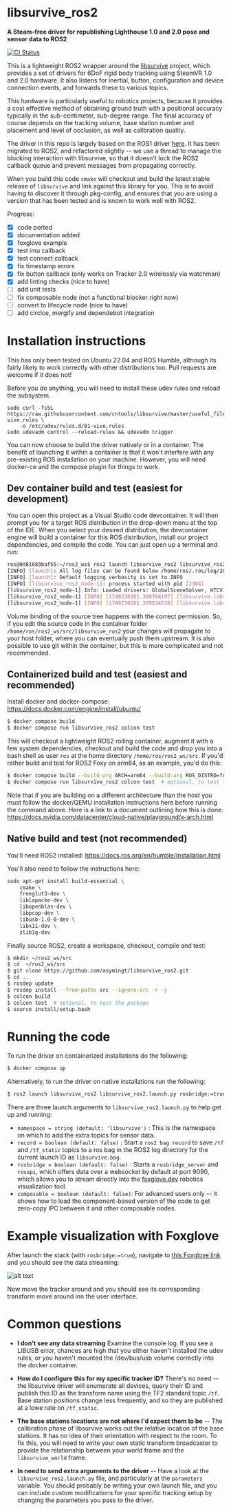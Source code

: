 # libsurvive_ros2
**A Steam-free driver for republishing Lighthouse 1.0 and 2.0 pose and sensor data to ROS2**

[![CI Status](https://circleci.com/gh/asymingt/libsurvive_ros2.svg?style=svg)](https://app.circleci.com/pipelines/github/asymingt/libsurvive_ros2)

This is a lightweight ROS2 wrapper around the [libsurvive](https://github.com/cntools/libsurvive) project, which provides a set of drivers for 6DoF rigid body tracking using SteamVR 1.0 and 2.0 hardware. It also listens for inertial, button, configuration and device connection events, and forwards these to various topics.

This hardware is particularly useful to robotics projects, because it provides a cost effective method of obtaining ground truth with a positional accuracy typically in the sub-centimeter, sub-degree range. The final accuracy of course depends on the tracking volume, base station number and placement and level of occlusion, as well as calibration quality.

The driver in this repo is largely based on the ROS1 driver [here](https://github.com/cntools/libsurvive/tree/master/tools/ros_publisher). It has been migrated to ROS2, and refactored slightly -- we use a thread to manage the blocking interaction with libsurvive, so that it doesn't lock the ROS2 callback queue and prevent messages from propagating correctly.

When you build this code `cmake` will checkout and build the latest stable release of `libsurvive` and link against this library for you. This is to avoid having to discover it through pkg-config, and ensures that you are using a version that has been tested and is known to work well with ROS2.

Progress:

- [x] code ported
- [x] documentation added
- [x] foxglove example
- [x] test imu callback
- [x] test connect callback
- [x] fix timestamp errors
- [x] fix button callback (only works on Tracker 2.0 wirelessly via watchman)
- [x] add linting checks (nice to have)
- [ ] add unit tests
- [ ] fix composable node (not a functional blocker right now)
- [ ] convert to lifecycle node (nice to have)
- [ ] add circlce, mergify and dependebot integration

# Installation instructions

This has only been tested on Ubuntu 22.04 and ROS Humble, although its fairly likely to work correctly with other distributions too. Pull requests are welcome if it does not!

Before you do anything, you will need to install these udev rules and reload the subsystem.

```
sudo curl -fsSL https://raw.githubusercontent.com/cntools/libsurvive/master/useful_files/81-vive.rules \
    -o /etc/udev/rules.d/81-vive.rules
sudo udevadm control --reload-rules && udevadm trigger
```

You can now choose to build the driver natively or in a container. The benefit of launching it within a container is that it won't interfere with any pre-existing ROS installation on your machine. However, you will need docker-ce and the compose plugin for things to work.

## Dev container build and test (easiest for development)

You can open this project as a Visual Studio code devcontainer. It will then prompt you for a target ROS distribution in the drop-down menu at the top of the IDE. When you select your desired distribution, the devcontainer engine will build a container for this ROS distribution, install our project dependencies, and compile the code. You can just open up a terminal and run:

```sh
ros@0d81683baf55:~/ros2_ws$ ros2 launch libsurvive_ros2 libsurvive_ros2.launch.py 
[INFO] [launch]: All log files can be found below /home/ros/.ros/log/2025-06-06-17-17-41-207302-0d81683baf55-2267
[INFO] [launch]: Default logging verbosity is set to INFO
[INFO] [libsurvive_ros2_node-1]: process started with pid [2304]
[libsurvive_ros2_node-1] Info: Loaded drivers: GlobalSceneSolver, HTCVive
[libsurvive_ros2_node-1] [INFO] [1749230261.309788197] [libsurvive.libsurvive_ros2_node]: Start listening for events..
[libsurvive_ros2_node-1] [INFO] [1749230261.309834518] [libsurvive.libsurvive_ros2_node]: Cleaning up.
```

Volume binding of the source tree happens with the correct permission. So, if you edit the source code in the container folder `/home/ros/ros2_ws/src/libsurvive_ros2` your changes will propagate to your host folder, where you can eventually push them upstream. It is also possible to use git within the container, but this is more complicated and not recommended.

## Containerized build and test (easiest and recommended)

Install docker and docker-compose: https://docs.docker.com/engine/install/ubuntu/

```sh
$ docker compose build
$ docker compose run libsurvive_ros2 colcon test
```

This will checkout a lightweight ROS2 rolling container, augment it with a few system dependencies, checkout and build the code and drop you into a bash shell as user `ros` at the home directory `/home/ros/ros2_ws/src`. If you'd rather build and test for ROS2 Foxy on arm64, as an example, you'd do this:

```sh
$ docker compose build --build-arg ARCH=arm64 --build-arg ROS_DISTRO=foxy
$ docker compose run libsurvive_ros2 colcon test  # optional, to test the package
```

Note that if you are building on a different architecture than the host you must follow the docker/QEMU installation instructions here before running the command above. Here is a link to a document outlining how this is done: https://docs.nvidia.com/datacenter/cloud-native/playground/x-arch.html

## Native build and test (not recommended)

You'll need ROS2 installed: https://docs.ros.org/en/humble/Installation.html

You'll also need to follow the instructions here: 

```sh
sudo apt-get install build-essential \
    cmake \
    freeglut3-dev \
    liblapacke-dev \
    libopenblas-dev \
    libpcap-dev \
    libusb-1.0-0-dev \
    libx11-dev \
    zlib1g-dev
```

Finally source ROS2, create a workspace, checkout, compile and test:

```sh
$ mkdir ~/ros2_ws/src
$ cd  ~/ros2_ws/src
$ git clone https://github.com/asymingt/libsurvive_ros2.git
$ cd ..
$ rosdep update
$ rosdep install --from-paths src --ignore-src -r -y
$ colcon build
$ colcon test  # optional, to test the package
$ source install/setup.bash
```

# Running the code

To run the driver on containerized installations do the following:

```sh
$ docker compose up
```

Alternatively, to run the driver on native installations run the following:

```sh
$ ros2 launch libsurvive_ros2 libsurvive_ros2.launch.py rosbridge:=true
```

There are three launch arguments to `libsurvive_ros2.launch.py` to help get up and running:

- `namespace = string (default: 'libsurvive')` : This is the namespace on which to add the extra topics for sensor data.
- `record = boolean (default: false)` : Start a `ros2 bag record` to save `/tf` and `/tf_static` topics to a ros bag in the ROS2 log directory for the current launch ID as `libsurvive.bag`.
- `rosbridge = boolean (default: false)` : Starts a `rosbridge_server` and `rosapi`, which offers data over a websocket by default at port 9090, which allows you to stream directly into the [foxglove.dev](https://foxglove.dev) robotics visualization tool.
- `composable = boolean (default: false)`: For advanced users only -- it shows how to load the component-based version of the code to get zero-copy IPC between it and other composable nodes. 

# Example visualization with Foxglove

After launch the stack (with `rosbridge:=true`), navigate to [this Foxglove link](https://studio.foxglove.dev/?ds=rosbridge-websocket&ds.url=ws%3A%2F%2Flocalhost%3A9090
) and you should see the data streaming:

![alt text](doc/foxglove.png)

Now move the tracker around and you should see its corresponding transform move around inn the user interface.

# Common questions

- **I don't see any data streaming** Examine the console log. If you see a LIBUSB error, chances are high that you either haven't installed the udev rules, or you haven't mounted the /dev/bus/usb volume correctly into the docker container.

- **How do I configure this for my specific tracker ID?** There's no need -- the libsurvive driver will enumerate all devices, query their ID and publish this ID as the transform name using the TF2 standard topic `/tf`. Base station positions change less frequently, and so they are published at a lowe rate on `/tf_static`.

- **The base stations locations are not where I'd expect them to be** -- The calibration phase of libsurvive works out the relative location of the base stations. It has no idea of their orientation with respect to the room. To fix this, you will need to write your own static transform broadcaster to provide the relationship between your world frame and the `libsurvive_world` frame.

- **In need to send extra arguments to the driver** -- Have a look at the `libsurvive_ros2.launch.py` file, and particularly at the `parameters` variable. You should probably be writing your own launch file, and you can include custom modifications for your specific tracking setup by changing the parameters you pass to the driver.



